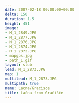 ```yaml
---
date: 2007-02-18 00:00:00+00:00
delta: 150
duration: 1.5
height: 451
image:
- M_1_2849.JPG
- M_1_2877.JPG
- M_1_2876.JPG
- M_1_2874.JPG
- M_1_2873.JPG
- mapgps.jpg
- path_1.gif
layout: stub
lead: M_1_2873.JPG
map: 1
multilead: M_1_2873.JPG
multipath: true
name: Lacna/Gracisce
title: Lačna from Gračišče
---
```

